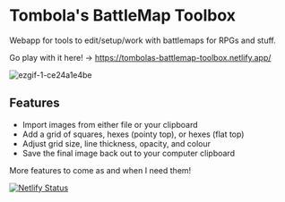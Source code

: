 # Tombola's BattleMap Toolbox

Webapp for tools to edit/setup/work with battlemaps for RPGs and stuff.

Go play with it here! -> https://tombolas-battlemap-toolbox.netlify.app/

![ezgif-1-ce24a1e4be](https://github.com/thomascgray/battlemap-toolbox/assets/5067968/9e8c5920-a0dd-4944-9279-3df5f60da3af)

## Features

- Import images from either file or your clipboard
- Add a grid of squares, hexes (pointy top), or hexes (flat top)
- Adjust grid size, line thickness, opacity, and colour
- Save the final image back out to your computer clipboard

More features to come as and when I need them!

[![Netlify Status](https://api.netlify.com/api/v1/badges/1ac8aa73-401c-40bc-8700-91173bdac25e/deploy-status)](https://app.netlify.com/sites/playful-cendol-d20b19/deploys)
